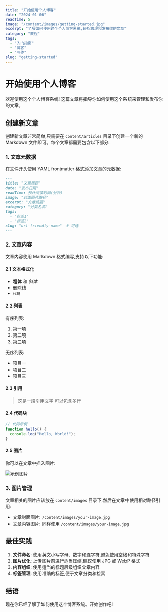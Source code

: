 ```yaml
---
title: "开始使用个人博客"
date: "2024-01-06"
readTime: 5
image: "/content/images/getting-started.jpg"
excerpt: "了解如何使用这个个人博客系统,轻松管理和发布你的文章"
category: "教程"
tags:
  - "入门指南"
  - "博客"
  - "写作"
slug: "getting-started"
---
```


# 开始使用个人博客

欢迎使用这个个人博客系统! 这篇文章将指导你如何使用这个系统来管理和发布你的文章。

## 创建新文章

创建新文章非常简单,只需要在 `content/articles` 目录下创建一个新的 Markdown 文件即可。每个文章都需要包含以下部分:

### 1. 文章元数据

在文件开头使用 YAML frontmatter 格式添加文章的元数据:

```markdown
---
title: "文章标题"
date: "发布日期"
readTime: 预计阅读时间(分钟)
image: "封面图片路径"
excerpt: "文章摘要"
category: "分类名称"
tags:
  - "标签1"
  - "标签2"
slug: "url-friendly-name"  # 可选
---
```

### 2. 文章内容

文章内容使用 Markdown 格式编写,支持以下功能:

#### 2.1 文本格式化

- **粗体** 和 *斜体*
- ~~删除线~~
- `代码`

#### 2.2 列表

有序列表:
1. 第一项
2. 第二项
3. 第三项

无序列表:
- 项目一
- 项目二
- 项目三

#### 2.3 引用

> 这是一段引用文字
> 可以包含多行

#### 2.4 代码块

```javascript
// 代码示例
function hello() {
  console.log("Hello, World!");
}
```

#### 2.5 图片

你可以在文章中插入图片:

![示例图片](/content/images/example.jpg)

### 3. 图片管理

文章相关的图片应该放在 `content/images` 目录下,然后在文章中使用相对路径引用:

- 文章封面图片: `/content/images/your-image.jpg`
- 文章内容图片: 同样使用 `/content/images/your-image.jpg`

## 最佳实践

1. **文件命名**: 使用英文小写字母、数字和连字符,避免使用空格和特殊字符
2. **图片优化**: 上传图片前进行适当压缩,建议使用 JPG 或 WebP 格式
3. **内容组织**: 使用适当的标题层级组织文章内容
4. **标签管理**: 使用准确的标签,便于文章分类和检索

## 结语

现在你已经了解了如何使用这个博客系统。开始创作吧! 